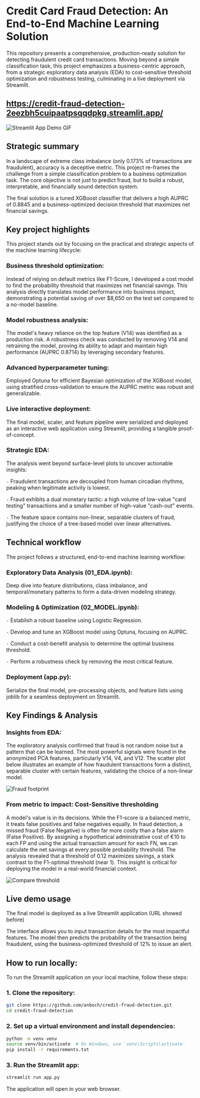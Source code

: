 # Credit Card Fraud Detection: An End-to-End Machine Learning Solution

This repository presents a comprehensive, production-ready solution for detecting fraudulent credit card transactions. Moving beyond a simple classification task, this project emphasizes a business-centric approach, from a strategic exploratory data analysis (EDA) to cost-sensitive threshold optimization and robustness testing, culminating in a live deployment via Streamlit.

## https://credit-fraud-detection-2eezbh5cuipaatpsqqdpkg.streamlit.app/

![Streamlit App Demo GIF](https://github.com/anboch/credit-fraud-detection/blob/2353641cabcf3d1beff0b5e82aecb43cbd4e5a58/readme_assets/gif_demo.gif)

## Strategic summary

In a landscape of extreme class imbalance (only 0.173% of transactions are fraudulent), accuracy is a deceptive metric. This project re-frames the challenge from a simple classification problem to a business optimization task. The core objective is not just to predict fraud, but to build a robust, interpretable, and financially sound detection system.

The final solution is a tuned XGBoost classifier that delivers a high AUPRC of 0.8845 and a business-optimized decision threshold that maximizes net financial savings.

## Key project highlights

This project stands out by focusing on the practical and strategic aspects of the machine learning lifecycle:

### Business threshold optimization:
 Instead of relying on default metrics like F1-Score, I developed a cost model to find the probability threshold that maximizes net financial savings. This analysis directly translates model performance into business impact, demonstrating a potential saving of over $8,650 on the test set compared to a no-model baseline.

 ### Model robustness analysis: 
 The model's heavy reliance on the top feature (V14) was identified as a production risk. A robustness check was conducted by removing V14 and retraining the model, proving its ability to adapt and maintain high performance (AUPRC 0.8714) by leveraging secondary features.

 ### Advanced hyperparameter tuning: 
 Employed Optuna for efficient Bayesian optimization of the XGBoost model, using stratified cross-validation to ensure the AUPRC metric was robust and generalizable.

 ### Live interactive deployment: 
 The final model, scaler, and feature pipeline were serialized and deployed as an interactive web application using Streamlit, providing a tangible proof-of-concept.

### Strategic EDA: 
The analysis went beyond surface-level plots to uncover actionable insights:

`-` Fraudulent transactions are decoupled from human circadian rhythms, peaking when legitimate activity is lowest.

`-` Fraud exhibits a dual monetary tactic: a high volume of low-value "card testing" transactions and a smaller number of high-value "cash-out" events.

`-` The feature space contains non-linear, separable clusters of fraud, justifying the choice of a tree-based model over linear alternatives.

## Technical workflow

The project follows a structured, end-to-end machine learning workflow:

### Exploratory Data Analysis (01_EDA.ipynb):

 Deep dive into feature distributions, class imbalance, and temporal/monetary patterns to form a data-driven modeling strategy.

### Modeling & Optimization (02_MODEL.ipynb):

`-` Establish a robust baseline using Logistic Regression.

`-` Develop and tune an XGBoost model using Optuna, focusing on AUPRC.

`-` Conduct a cost-benefit analysis to determine the optimal business threshold.

`-` Perform a robustness check by removing the most critical feature.

### Deployment (app.py):

Serialize the final model, pre-processing objects, and feature lists using joblib for a seamless deployment on Streamlit.

## Key Findings & Analysis

### Insights from EDA:

The exploratory analysis confirmed that fraud is not random noise but a pattern that can be learned. The most powerful signals were found in the anonymized PCA features, particularly V14, V4, and V12. The scatter plot below illustrates an example of how fraudulent transactions form a distinct, separable cluster with certain features, validating the choice of a non-linear model.

![Fraud footprint](https://github.com/anboch/credit-fraud-detection/blob/2353641cabcf3d1beff0b5e82aecb43cbd4e5a58/readme_assets/fraud_footprint.png)

### From metric to impact: Cost-Sensitive thresholding

A model's value is in its decisions. While the F1-score is a balanced metric, it treats false positives and false negatives equally. In fraud detection, a missed fraud (False Negative) is often far more costly than a false alarm (False Positive).
By assigning a hypothetical administrative cost of €10 to each FP and using the actual transaction amount for each FN, we can calculate the net savings at every possible probability threshold. The analysis revealed that a threshold of 0.12 maximizes savings, a stark contrast to the F1-optimal threshold (near 1). This insight is critical for deploying the model in a real-world financial context.

![Compare threshold](https://github.com/anboch/credit-fraud-detection/blob/2353641cabcf3d1beff0b5e82aecb43cbd4e5a58/readme_assets/compare_thresholds.png)

## Live demo usage

The final model is deployed as a live Streamlit application (URL showed before)

The interface allows you to input transaction details for the most impactful features. The model then predicts the probability of the transaction being fraudulent, using the business-optimized threshold of 12% to issue an alert.

## How to run locally:

To run the Streamlit application on your local machine, follow these steps:

### 1. Clone the repository:

```bash
git clone https://github.com/anboch/credit-fraud-detection.git
cd credit-fraud-detection
```

### 2. Set up a virtual environment and install dependencies:

```bash
python -m venv venv
source venv/bin/activate  # On Windows, use `venv\Scripts\activate`
pip install -r requirements.txt
```

### 3. Run the Streamlit app:

```bash
streamlit run app.py
```

The application will open in your web browser.